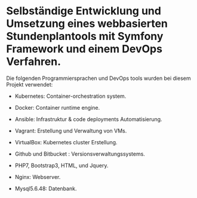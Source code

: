 # Selbständige Entwicklung und Umsetzung eines webbasierten Stundenplantools mit Symfony Framework und einem DevOps Verfahren.

Die folgenden Programmiersprachen und DevOps tools wurden bei diesem Projekt verwendet:

- Kubernetes: Container-orchestration system.

- Docker: Container runtime engine.

- Ansible: Infrastruktur & code deployments Automatisierung.

- Vagrant: Erstellung und Verwaltung von VMs.

- VirtualBox: Kubernetes cluster Erstellung.

- Github und Bitbucket : Versionsverwaltungssystems.

- PHP7, Bootstrap3, HTML, und Jquery.

- Nginx: Webserver.

- Mysql5.6.48: Datenbank.
